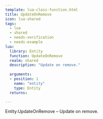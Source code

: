 ```yaml
---
template: lua-class-function.html
title: UpdateOnRemove
icon: lua-shared
tags:
  - lua
  - shared
  - needs-verification
  - needs-example
lua:
  library: Entity
  function: UpdateOnRemove
  realm: shared
  description: "Update on remove."
  
  arguments:
  - position: 1
    name: "entity"
    type: Entity
  returns:
    
---
```


<div class="lua__search__keywords">
Entity:UpdateOnRemove &#x2013; Update on remove.
</div>
